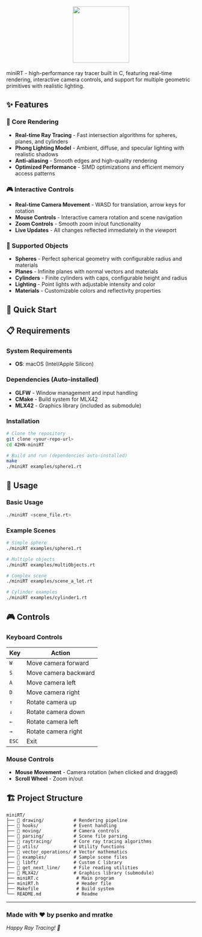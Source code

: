 <div align="center">

# <img src="https://github.com/Grihladin/42-project-badges/blob/main/badges/minirte.png" width="150" height="150"> 

</div>

miniRT - high-performance ray tracer built in C, featuring real-time rendering, interactive camera controls, and support for multiple geometric primitives with realistic lighting.

## ✨ Features

### 🎯 Core Rendering
- **Real-time Ray Tracing** - Fast intersection algorithms for spheres, planes, and cylinders
- **Phong Lighting Model** - Ambient, diffuse, and specular lighting with realistic shadows
- **Anti-aliasing** - Smooth edges and high-quality rendering
- **Optimized Performance** - SIMD optimizations and efficient memory access patterns

### 🎮 Interactive Controls
- **Real-time Camera Movement** - WASD for translation, arrow keys for rotation
- **Mouse Controls** - Interactive camera rotation and scene navigation
- **Zoom Controls** - Smooth zoom in/out functionality
- **Live Updates** - All changes reflected immediately in the viewport

### 🎨 Supported Objects
- **Spheres** - Perfect spherical geometry with configurable radius and materials
- **Planes** - Infinite planes with normal vectors and materials
- **Cylinders** - Finite cylinders with caps, configurable height and radius
- **Lighting** - Point lights with adjustable intensity and color
- **Materials** - Customizable colors and reflectivity properties

## 🚀 Quick Start

## 📋 Requirements

### System Requirements
- **OS**: macOS (Intel/Apple Silicon)

### Dependencies (Auto-installed)
- **GLFW** - Window management and input handling
- **CMake** - Build system for MLX42
- **MLX42** - Graphics library (included as submodule)

### Installation
```bash
# Clone the repository
git clone <your-repo-url>
cd 42HN-miniRT

# Build and run (dependencies auto-installed)
make
./miniRT examples/sphere1.rt
```

## 🎯 Usage

### Basic Usage
```bash
./miniRT <scene_file.rt>
```

### Example Scenes
```bash
# Simple sphere
./miniRT examples/sphere1.rt

# Multiple objects
./miniRT examples/multiObjects.rt

# Complex scene
./miniRT examples/scene_a_lot.rt

# Cylinder examples
./miniRT examples/cylinder1.rt
```

## 🎮 Controls

### Keyboard Controls
| Key | Action |
|-----|--------|
| `W` | Move camera forward |
| `S` | Move camera backward |
| `A` | Move camera left |
| `D` | Move camera right |
| `↑` | Rotate camera up |
| `↓` | Rotate camera down |
| `←` | Rotate camera left |
| `→` | Rotate camera right |
| `ESC` | Exit |

### Mouse Controls
- **Mouse Movement** - Camera rotation (when clicked and dragged)
- **Scroll Wheel** - Zoom in/out

## 🏗️ Project Structure

```
miniRT/
├── 📁 drawing/           # Rendering pipeline
├── 📁 hooks/             # Event handling
├── 📁 moving/            # Camera controls
├── 📁 parsing/           # Scene file parsing
├── 📁 raytracing/        # Core ray tracing algorithms
├── 📁 utils/             # Utility functions
├── 📁 vector_operations/ # Vector mathematics
├── 📁 examples/          # Sample scene files
├── 📁 libft/             # Custom C library
├── 📁 get_next_line/     # File reading utilities
├── 📁 MLX42/             # Graphics library (submodule)
├── miniRT.c              # Main program
├── miniRT.h              # Header file
├── Makefile              # Build system
└── README.md             # Readme
```
---

### Made with ❤️ by psenko and mratke

*Happy Ray Tracing! 🚀*
